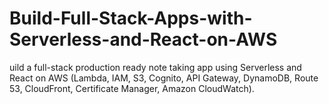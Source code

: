 # Build-Full-Stack-Apps-with-Serverless-and-React-on-AWS
uild a full-stack production ready note taking app using Serverless and React on AWS (Lambda, IAM, S3, Cognito, API Gateway, DynamoDB, Route 53, CloudFront, Certificate Manager, Amazon CloudWatch). 
